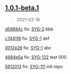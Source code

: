 
## [1.0.1-beta.1]
> 2021-02-18


[d58884c](https://github.com/ookangzheng/test-action-semantic-release/commit/d58884c) fix: [SYG-2](https://coolbitx.atlassian.net/browse/SYG-2)   bbb


[c744118](https://github.com/ookangzheng/test-action-semantic-release/commit/c744118) fix: [SYG-1](https://coolbitx.atlassian.net/browse/SYG-1)   def

[0012e26](https://github.com/ookangzheng/test-action-semantic-release/commit/0012e26) fix: [SYG-1](https://coolbitx.atlassian.net/browse/SYG-1)   abc

[4684e5a](https://github.com/ookangzheng/test-action-semantic-release/commit/4684e5a) fix: [SYG-122](https://coolbitx.atlassian.net/browse/SYG-122)   test 000

[5912013](https://github.com/ookangzheng/test-action-semantic-release/commit/5912013) fix: [SYG-111](https://coolbitx.atlassian.net/browse/SYG-111)   init repo


[1.0.1-beta.1]: https://github.com/ookangzheng/test-action-semantic-release/releases/tag/1.0.1-beta.1


